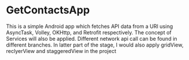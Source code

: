 # GetContactsApp
This is a simple Android app which fetches API data from a URI using AsyncTask, Volley, OKHttp, and Retrofit respectively.
The concept of Services will also be applied.
Different network api call can be found in different branches.
In latter part of the stage, I would also apply gridView, reclyerView and staggeredView in the project
